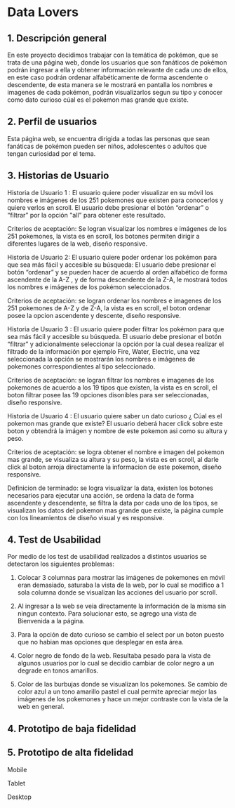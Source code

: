 # Data Lovers

## 1. Descripción general

En este proyecto decidimos trabajar con la temática de pokémon, que se trata de una página web, donde los usuarios que son fanáticos de pokémon podrán ingresar a ella y obtener información relevante de cada uno de ellos, en este caso podrán ordenar alfabéticamente de forma ascendente o descendente, de esta manera se le mostrará en pantalla los nombres e imagenes de cada pokémon, podrán visualizarlos segun su tipo y conocer como dato curioso cúal es el pokemon mas grande que existe.

## 2. Perfil de usuarios

Esta página web, se encuentra dirigida a todas las personas que sean fanáticas de pokémon pueden ser niños, adolescentes o adultos que tengan curiosidad por el tema.

## 3. Historias de Usuario

Historia de Usuario 1 : El usuario quiere poder visualizar en su móvil los nombres e imágenes de los 251 pokemones que existen para conocerlos y quiere verlos en scroll. El usuario debe presionar el botón “ordenar” o  “filtrar” por la opción "all" para obtener este resultado.

Criterios de aceptación: Se logran visualizar los nombres e imágenes de los 251 pokemones, la vista es en scroll, los botones permiten dirigir a diferentes lugares de la web, diseño responsive.

Historia de Usuario 2: El usuario quiere poder ordenar los pokémon para que sea más fácil y accesible su búsqueda: El usuario debe presionar el botón “ordenar” y se pueden hacer de acuerdo al orden alfabético de forma ascendente de la A-Z , y de forma descendente de la Z-A, le mostrará todos los nombres e imágenes de los pokémon seleccionados.

Criterios de aceptación: se logran ordenar los nombres e imagenes de los 251 pokemones de A-Z y de Z-A, la vista es en scroll, el boton ordenar posee la opcion ascendente y descente, diseño responsive.


Historia de Usuario 3 : El usuario quiere poder filtrar los pokémon para que sea más fácil y accesible su búsqueda. El usuario debe presionar el botón “filtrar” y adicionalmente seleccionar la opción por la cual desea realizar el filtrado de la información por ejemplo Fire, Water, Electric, una vez seleccionada la opción se mostrarán los nombres e imágenes de pokemones correspondientes al tipo seleccionado. 

Criterios de aceptación: se logran filtrar los nombres e imagenes de los pokemones de acuerdo a los 19 tipos que existen, la vista es en scroll, el boton filtrar posee las 19 opciones disonibles para ser seleccionadas, diseño responsive.


Historia de Usuario 4 : El usuario quiere saber un dato curioso ¿ Cúal es el pokemon mas grande que existe?
El usuario deberá hacer click sobre este boton y obtendrá la imágen y nombre de este pokemon asi como su altura y peso. 

Criterios de aceptación:  se logra obtener el nombre e imagen del pokemon mas grande, se visualiza su altura y su peso, la vista es en scroll, al darle click al boton arroja directamente la informacion de este pokemon, diseño responsive.

Definicion de terminado: se logra visualizar la data, existen los botones necesarios para ejecutar una acción, se ordena la data de forma ascendente y descendente, se filtra la data por cada uno de los tipos, se visualizan los datos del pokemon mas grande que existe, la página cumple con los lineamientos de diseño visual y es responsive.


## 4. Test de Usabilidad

 Por medio de los test de usabilidad realizados a distintos usuarios se detectaron los siguientes problemas:

1. Colocar 3 columnas para mostrar las imágenes de pokemones en móvil eran demasiado, saturaba la vista de la web, por lo cual se modifico a 1 sola columna donde se visualizan las acciones del usuario por scroll.

2. Al ingresar a la web se veia directamente la información de la misma sin ningun contexto. Para solucionar esto, se agrego una vista de Bienvenida a la página. 

3. Para la opción de dato curioso se cambio el select por un boton puesto que no habian mas opciones que desplegar en esta área.

4. Color negro de fondo de la web. Resultaba pesado para la vista de algunos usuarios por lo cual se decidio cambiar de color negro a un degrade en tonos amarillos.

5. Color de las burbujas donde se visualizan los pokemones. Se cambio de color azul a un tono amarillo pastel el cual permite apreciar mejor las imágenes de los pokemones y hace un mejor contraste con la vista de la web en general.


## 4. Prototipo de baja fidelidad


## 5. Prototipo de alta fidelidad

Mobile

Tablet 

Desktop
